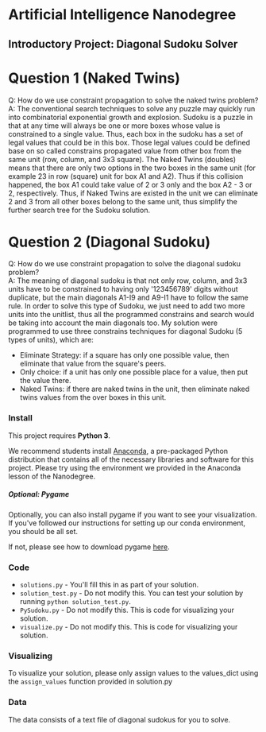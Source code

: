 # Artificial Intelligence Nanodegree
## Introductory Project: Diagonal Sudoku Solver

# Question 1 (Naked Twins)
Q: How do we use constraint propagation to solve the naked twins problem?  
A:  The conventional search techniques to solve any puzzle may quickly run into combinatorial exponential growth and explosion. 
Sudoku is a puzzle in that at any time will always be one or more boxes whose value is constrained to a single value. Thus, each box in the sudoku has a set of legal values that could be in this box. Those legal values could be defined base on so called constrains propagated value from other box from the same unit (row, column, and 3x3 square). The Naked Twins (doubles) means that there are only two options in the two boxes in the same unit (for example 23 in row (square) unit for box A1 and A2). Thus if this collision happened, the box A1 could take value of 2 or 3 only and the box A2 - 3 or 2, respectively. Thus, if Naked Twins are existed in the unit we can eliminate 2 and 3 from all other boxes belong to the same unit, thus simplify the further search tree for the Sudoku solution.

# Question 2 (Diagonal Sudoku)
Q: How do we use constraint propagation to solve the diagonal sudoku problem?  
A: The meaning of diagonal sudoku is that not only row, column, and 3x3 units have to be constrained to having only '123456789' digits without duplicate, but the main diagonals A1-I9 and A9-I1 have to follow the same rule. In order to solve this type of Sudoku, we just need to add two more units into the unitlist, thus all the programmed constrains and search would be taking into account the main diagonals too. My solution were programmed to use three constrains techniques for diagonal Sudoku (5 types of units), which are: 
* Eliminate Strategy:  if a square has only one possible value, then eliminate that value from the square's peers. 
* Only choice: if a unit has only one possible place for a value, then put the value there.
* Naked Twins: if there are naked twins in the unit, then eliminate naked twins values from the over boxes in this unit.  

### Install

This project requires **Python 3**.

We recommend students install [Anaconda](https://www.continuum.io/downloads), a pre-packaged Python distribution that contains all of the necessary libraries and software for this project. 
Please try using the environment we provided in the Anaconda lesson of the Nanodegree.

##### Optional: Pygame

Optionally, you can also install pygame if you want to see your visualization. If you've followed our instructions for setting up our conda environment, you should be all set.

If not, please see how to download pygame [here](http://www.pygame.org/download.shtml).

### Code

* `solutions.py` - You'll fill this in as part of your solution.
* `solution_test.py` - Do not modify this. You can test your solution by running `python solution_test.py`.
* `PySudoku.py` - Do not modify this. This is code for visualizing your solution.
* `visualize.py` - Do not modify this. This is code for visualizing your solution.

### Visualizing

To visualize your solution, please only assign values to the values_dict using the ```assign_values``` function provided in solution.py

### Data

The data consists of a text file of diagonal sudokus for you to solve.